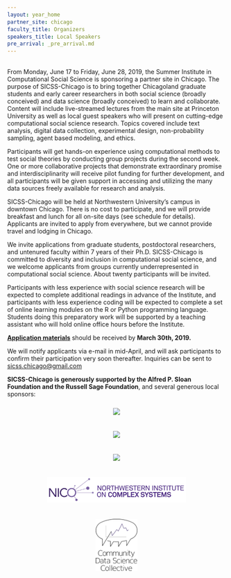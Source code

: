 ```yaml
---
layout: year_home
partner_site: chicago
faculty_title: Organizers
speakers_title: Local Speakers
pre_arrival: _pre_arrival.md
---
```

<br>
From Monday, June 17 to Friday, June 28, 2019, the Summer Institute in Computational Social Science is sponsoring a partner site in Chicago. The purpose of SICSS-Chicago is to bring together Chicagoland graduate students and early career researchers in both social science (broadly conceived) and data science (broadly conceived) to learn and collaborate. Content will include live-streamed lectures from the main site at Princeton University as well as local guest speakers who will present on cutting-edge computational social science research. Topics covered include text analysis, digital data collection, experimental design, non-probability sampling, agent based modeling, and ethics. 

Participants will get hands-on experience using computational methods to test social theories by conducting group projects during the second week. One or more collaborative projects that demonstrate extraordinary promise and interdisciplinarity will receive pilot funding for further development, and all participants will be given support in accessing and utilizing the many data sources freely available for research and analysis.

SICSS-Chicago will be held at Northwestern University’s campus in downtown Chicago. There is no cost to participate, and we will provide breakfast and lunch for all on-site days (see schedule for details). Applicants are invited to apply from everywhere, but we cannot provide travel and lodging in Chicago.

We invite applications from graduate students, postdoctoral researchers, and untenured faculty within 7 years of their Ph.D. SICSS-Chicago is committed to diversity and inclusion in computational social science, and we welcome applicants from groups currently underrepresented in computational social science. About twenty participants will be invited. 

Participants with less experience with social science research will be expected to complete additional readings in advance of the Institute, and participants with less experience coding will be expected to complete a set of online learning modules on the R or Python programming language. Students doing this preparatory work will be supported by a teaching assistant who will hold online office hours before the Institute. 

**[Application materials](https://compsocialscience.github.io/summer-institute/2019/chicago/apply)** should be received by **March 30th, 2019.**

We will notify applicants via e-mail in mid-April, and will ask participants to confirm their participation very soon thereafter. Inquiries can be sent to [sicss.chicago@gmail.com](mailto:sicss.chicago@gmail.com)

**SICSS-Chicago is generously supported by the Alfred P. Sloan Foundation and the Russell Sage Foundation**, 
and several generous local sponsors:
<center><div>

<a href="https://sloan.org/" target="_"><img src="https://sloan.org/storage/app/media/uploaded-files/Sloan-Logo-primary-black-demo.png" height="120px" style="padding:10px;"></a>

<a href="https://www.russellsage.org/" target = "_"><img src ="https://pcdnetwork.org/wp-content/uploads/2017/05/Russell_Sage_foundation_1394094.jpg" height = "120px" style="padding:10px;"></a>

<a href="https://www.kellogg.northwestern.edu/" target="_"><img src="https://www.northwestern.edu/brand/images/Kellogg_horizontal_new.jpg" height="120px" style="padding:10px;"></a>

<a href="https://www.nico.northwestern.edu/" target="_"><img src="images/NICO Logo Purple on White w CompSys Text 1000px.jpg" height="60px" style="padding:10px;"></a>

<a href="https://wiki.communitydata.science/Main_Page" target="_"><img src="images/CDSC_logo-text_centered.svg" height="120px" style="padding:10px;"></a>
</div></center>